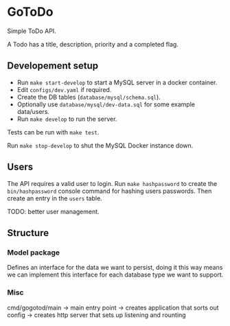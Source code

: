 # GoToDo

Simple ToDo API. 

A Todo has a title, description, priority and a completed flag.

## Developement setup

- Run `make start-develop` to start a MySQL server in a docker container.
- Edit `configs/dev.yaml` if required.
- Create the DB tables (`database/mysql/schema.sql`).
- Optionally use `database/mysql/dev-data.sql` for some example data/users.
- Run `make develop` to run the server.

Tests can be run with `make test`.

Run `make stop-develop` to shut the MySQL Docker instance down.

## Users

The API requires a valid user to login. Run `make hashpassword` to create the `bin/hashpassword` 
console command for hashing users passwords. Then create an entry in the `users` table.

TODO: better user management.

## Structure

### Model package

Defines an interface for the data we want to persist, doing it this way means we can
implement this interface for each database type we want to support.

### Misc

cmd/gogotod/main -> 
    main entry point -> 
    creates application that sorts out config -> 
    creates http server that sets up listening and rounting